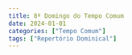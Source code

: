 ```yaml
---
title: 8º Domingo do Tempo Comum
date: 2024-01-01
categories: ["Tempo Comum"]
tags: ["Repertório Dominical"]
---
```

